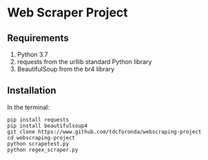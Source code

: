 # Web Scraper Project

## Requirements

<ol>
  <li>Python 3.7</li>
  <li>requests from the urllib standard Python library</li>
  <li>BeautifulSoup from the br4 library</li>
</ol>

## Installation

In the terminal:

```
pip install requests
pip install beautifulsoup4
git clone https://www.github.com/tdcforonda/webscraping-project
cd webscraping-project
python scrapetest.py
python regex_scraper.py
```
